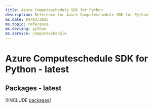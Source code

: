 ```yaml
---
title: Azure Computeschedule SDK for Python
description: Reference for Azure Computeschedule SDK for Python
ms.date: 04/03/2025
ms.topic: reference
ms.devlang: python
ms.service: computeschedule
---
```

# Azure Computeschedule SDK for Python - latest
## Packages - latest
[!INCLUDE [packages](computeschedule-index.md)]